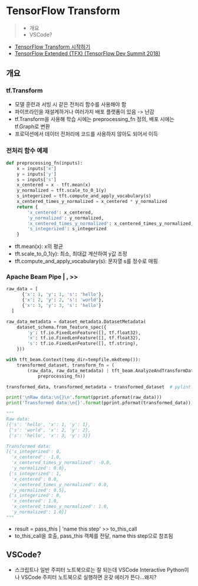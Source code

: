 # TensorFlow Transform

> - 개요
> - VSCode?

- [TensorFlow Transform 시작하기](https://www.tensorflow.org/tfx/transform/get_started)
- [TensorFlow Extended (TFX) (TensorFlow Dev Summit 2018)](https://www.youtube.com/watch?v=vdG7uKQ2eKk&feature=youtu.be&t=199)

## 개요
### tf.Transform

- 모델 훈련과 서빙 시 같은 전처리 함수를 사용해야 함
- 파이프라인을 재설계하거나 여러가지 배포 플랫폼이 있음 -> 난감
- tf.Transform을 사용해 학습 시에는 preprocessing_fn 정의, 배포 시에는 tf.Graph로 변환
- 프로덕션에서 데이터 전처리에 코드를 사용하지 않아도 되어서 이득

### 전처리 함수 예제

~~~Python
def preprocessing_fn(inputs):
    x = inputs['x']
    y = inputs['y']
    s = inputs['s']
    x_centered = x - tft.mean(x)
    y_normalized = tft.scale_to_0_1(y)
    s_integerized = tft.compute_and_apply_vocabulary(s)
    x_centered_times_y_normalized = x_centered * y_normalized
    return {
        'x_centered': x_centered,
        'y_normalized': y_normalized,
        'x_centered_times_y_normalized': x_centered_times_y_normalized,
        's_integerized': s_integerized
    }
~~~

- tft.mean(x): x의 평균
- tft.scale_to_0_1(y): 최소, 최대값 계산하여 y값 조정
- tft.compute_and_apply_vocabulary(s): 문자열 s를 정수로 매핑

### Apache Beam Pipe | , >>

~~~Python
raw_data = [
      {'x': 1, 'y': 1, 's': 'hello'},
      {'x': 2, 'y': 2, 's': 'world'},
      {'x': 3, 'y': 3, 's': 'hello'}
  ]

raw_data_metadata = dataset_metadata.DatasetMetadata(
    dataset_schema.from_feature_spec({
        'y': tf.io.FixedLenFeature([], tf.float32),
        'x': tf.io.FixedLenFeature([], tf.float32),
        's': tf.io.FixedLenFeature([], tf.string),
    }))

with tft_beam.Context(temp_dir=tempfile.mkdtemp()):
    transformed_dataset, transform_fn = (
        (raw_data, raw_data_metadata) | tft_beam.AnalyzeAndTransformDataset(
            preprocessing_fn))

transformed_data, transformed_metadata = transformed_dataset  # pylint: disable=unused-variable

print('\nRaw data:\n{}\n'.format(pprint.pformat(raw_data)))
print('Transformed data:\n{}'.format(pprint.pformat(transformed_data)))

"""
Raw data:
[{'s': 'hello', 'x': 1, 'y': 1},
 {'s': 'world', 'x': 2, 'y': 2},
 {'s': 'hello', 'x': 3, 'y': 3}]

Transformed data:
[{'s_integerized': 0,
  'x_centered': -1.0,
  'x_centered_times_y_normalized': -0.0,
  'y_normalized': 0.0},
 {'s_integerized': 1,
  'x_centered': 0.0,
  'x_centered_times_y_normalized': 0.0,
  'y_normalized': 0.5},
 {'s_integerized': 0,
  'x_centered': 1.0,
  'x_centered_times_y_normalized': 1.0,
  'y_normalized': 1.0}]
"""
~~~

- result = pass_this | 'name this step' >> to_this_call
- to_this_call을 호출, pass_this 객체를 전달, name this step으로 참조됨

## VSCode?

- 스크립트나 일반 주피터 노트북으로는 잘 되는데 VSCode Interactive Python이나 VSCode 주피터 노트북으로 실행하면 온갖 에러가 뜬다...왜지?
